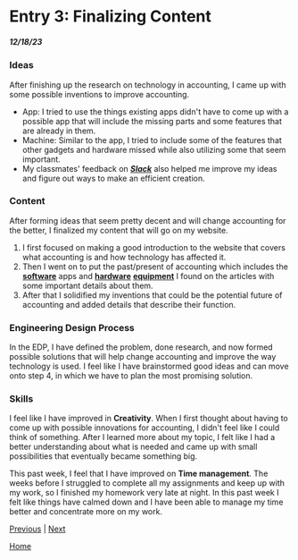 # Entry 3: Finalizing Content
##### 12/18/23

### Ideas
After finishing up the research on technology in accounting, I came up with some possible inventions to improve accounting.
* App: I tried to use the things existing apps didn't have to come up with a possible app that will include the missing parts and some features that are already in them.
* Machine: Similar to the app, I tried to include some of the features that other gadgets and hardware missed while also utilizing some that seem important.
* My classmates' feedback on ***[Slack](https://slack.com)*** also helped me improve my ideas and figure out ways to make an efficient creation.

### Content
After forming ideas that seem pretty decent and will change accounting for the better, I finalized my content that will go on my website. 
1. I first focused on making a good introduction to the website that covers what accounting is and how technology has affected it.
2. Then I went on to put the past/present of accounting which includes the [**software**](https://www.business.org/finance/accounting/best-accounting-apps/) apps and [**hardware**](https://www.abrigo.com/blog/tech-hardware-for-accountants-advisors-a-primer/) [**equipment**](https://www.cpacanada.ca/en/news/innovation/2019-02-15-ces-accountant-gadgets#:~:text=1.,cloud%2Dbased%20accountant's%20tool%20box) I found on the articles with some important details about them.
3. After that I solidified my inventions that could be the potential future of accounting and added details that describe their function.

### Engineering Design Process
In the EDP, I have defined the problem, done research, and now formed possible solutions that will help change accounting and improve the way technology is used. I feel like I have brainstormed good ideas and can move onto step 4, in which we have to plan the most promising solution.

### Skills
I feel like I have improved in **Creativity**. When I first thought about having to come up with possible innovations for accounting, I didn't feel like I could think of something. After I learned more about my topic, I felt like I had a better understanding about what is needed and came up with small possibilities that eventually became something big.

This past week, I feel that I have improved on **Time management**. The weeks before I struggled to complete all my assignments and keep up with my work, so I finished my homework very late at night. In this past week I felt like things have calmed down and I have been able to manage my time better and concentrate more on my work.











[Previous](entry02.md) | [Next](entry04.md)

[Home](../README.md)
